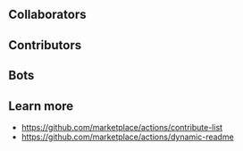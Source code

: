 ## Collaborators

<!-- readme: collaborators -start -->
<!-- readme: collaborators -end -->

## Contributors

<!-- readme: contributors -start -->
<!-- readme: contributors -end -->

## Bots

<!-- readme: bots -start -->
<!-- readme: bots -end -->



## Learn more

- https://github.com/marketplace/actions/contribute-list
- https://github.com/marketplace/actions/dynamic-readme

